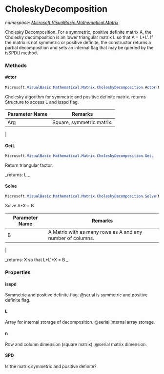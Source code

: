 ﻿# CholeskyDecomposition
_namespace: <a href="#" onClick="load('/docs/Microsoft.VisualBasic.Mathematical.Matrix/index.md')">Microsoft.VisualBasic.Mathematical.Matrix</a>_

Cholesky Decomposition.
 For a symmetric, positive definite matrix A, the Cholesky decomposition
 is an lower triangular matrix L so that A = L*L'.
 If the matrix is not symmetric or positive definite, the constructor
 returns a partial decomposition and sets an internal flag that may
 be queried by the isSPD() method.



### Methods

#### #ctor
```csharp
Microsoft.VisualBasic.Mathematical.Matrix.CholeskyDecomposition.#ctor(Microsoft.VisualBasic.Mathematical.Matrix.GeneralMatrix)
```
Cholesky algorithm for symmetric and positive definite matrix. returns Structure to access L and isspd flag.

|Parameter Name|Remarks|
|--------------|-------|
|Arg|  Square, symmetric matrix.
 |


#### GetL
```csharp
Microsoft.VisualBasic.Mathematical.Matrix.CholeskyDecomposition.GetL
```
Return triangular factor.

_returns:      L
 _

#### Solve
```csharp
Microsoft.VisualBasic.Mathematical.Matrix.CholeskyDecomposition.Solve(Microsoft.VisualBasic.Mathematical.Matrix.GeneralMatrix)
```
Solve A*X = B

|Parameter Name|Remarks|
|--------------|-------|
|B|  A Matrix with as many rows as A and any number of columns.
 |


_returns:      X so that L*L'*X = B
 _


### Properties

#### isspd
Symmetric and positive definite flag.
 @serial is symmetric and positive definite flag.
#### L
Array for internal storage of decomposition.
 @serial internal array storage.
#### n
Row and column dimension (square matrix).
 @serial matrix dimension.
#### SPD
Is the matrix symmetric and positive definite?
